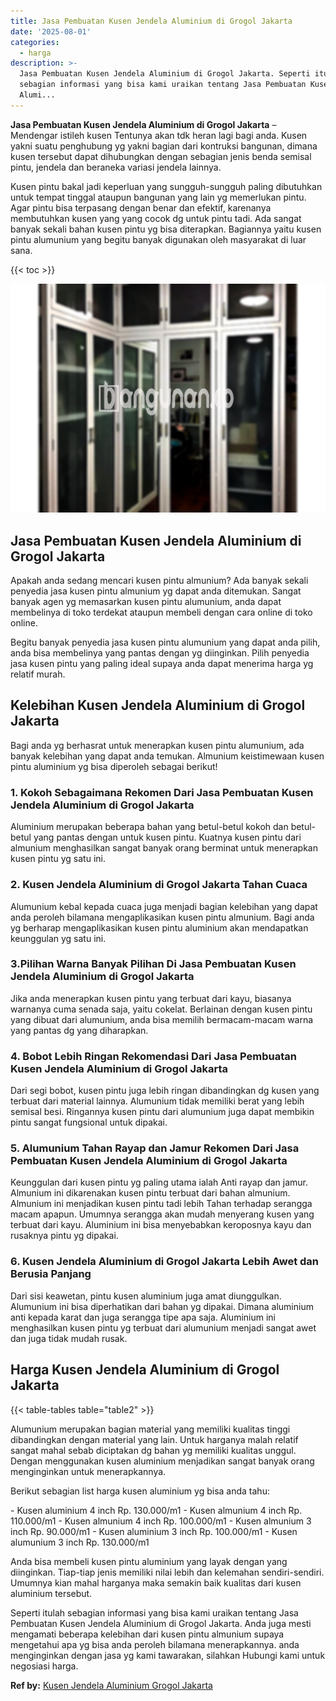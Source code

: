 ```yaml
---
title: Jasa Pembuatan Kusen Jendela Aluminium di Grogol Jakarta
date: '2025-08-01'
categories:
  - harga
description: >-
  Jasa Pembuatan Kusen Jendela Aluminium di Grogol Jakarta. Seperti itulah
  sebagian informasi yang bisa kami uraikan tentang Jasa Pembuatan Kusen Jendela
  Alumi...
---
```


**Jasa Pembuatan Kusen Jendela Aluminium di Grogol Jakarta** – Mendengar istileh kusen Tentunya akan tdk heran lagi bagi anda. Kusen yakni suatu penghubung yg yakni bagian dari kontruksi bangunan, dimana kusen tersebut dapat dihubungkan dengan sebagian jenis benda semisal pintu, jendela dan beraneka variasi jendela lainnya.

Kusen pintu bakal jadi keperluan yang sungguh-sungguh paling dibutuhkan untuk tempat tinggal ataupun bangunan yang lain yg memerlukan pintu. Agar pintu bisa terpasang dengan benar dan efektif, karenanya membutuhkan kusen yang yang cocok dg untuk pintu tadi. Ada sangat banyak sekali bahan kusen pintu yg bisa diterapkan. Bagiannya yaitu kusen pintu alumunium yang begitu banyak digunakan oleh masyarakat di luar sana.

{{< toc >}}

![Jasa Pembuatan Kusen Jendela Aluminium di Grogol Jakarta](/images/harga-kusen-jendela-alumunium-05.png)

## Jasa Pembuatan Kusen Jendela Aluminium di Grogol Jakarta

Apakah anda sedang mencari kusen pintu almunium? Ada banyak sekali penyedia jasa kusen pintu almunium yg dapat anda ditemukan. Sangat banyak agen yg memasarkan kusen pintu alumunium, anda dapat membelinya di toko terdekat ataupun membeli dengan cara online di toko online.

Begitu banyak penyedia jasa kusen pintu alumunium yang dapat anda pilih, anda bisa membelinya yang pantas dengan yg diinginkan. Pilih penyedia jasa kusen pintu yang paling ideal supaya anda dapat menerima harga yg relatif murah.

## Kelebihan Kusen Jendela Aluminium di Grogol Jakarta

Bagi anda yg berhasrat untuk menerapkan kusen pintu alumunium, ada banyak kelebihan yang dapat anda temukan. Almunium keistimewaan kusen pintu aluminium yg bisa diperoleh sebagai berikut!

### 1\. Kokoh Sebagaimana Rekomen Dari Jasa Pembuatan Kusen Jendela Aluminium di Grogol Jakarta

Aluminium merupakan beberapa bahan yang betul-betul kokoh dan betul-betul yang pantas dengan untuk kusen pintu. Kuatnya kusen pintu dari almunium menghasilkan sangat banyak orang berminat untuk menerapkan kusen pintu yg satu ini.

### 2\. Kusen Jendela Aluminium di Grogol Jakarta Tahan Cuaca

Alumunium kebal kepada cuaca juga menjadi bagian kelebihan yang dapat anda peroleh bilamana mengaplikasikan kusen pintu almunium. Bagi anda yg berharap mengaplikasikan kusen pintu aluminium akan mendapatkan keunggulan yg satu ini.

### 3.Pilihan Warna Banyak Pilihan Di Jasa Pembuatan Kusen Jendela Aluminium di Grogol Jakarta

Jika anda menerapkan kusen pintu yang terbuat dari kayu, biasanya warnanya cuma senada saja, yaitu cokelat. Berlainan dengan kusen pintu yang dibuat dari alumunium, anda bisa memilih bermacam-macam warna yang pantas dg yang diharapkan.

### 4\. Bobot Lebih Ringan Rekomendasi Dari Jasa Pembuatan Kusen Jendela Aluminium di Grogol Jakarta

Dari segi bobot, kusen pintu juga lebih ringan dibandingkan dg kusen yang terbuat dari material lainnya. Alumunium tidak memiliki berat yang lebih semisal besi. Ringannya kusen pintu dari alumunium juga dapat membikin pintu sangat fungsional untuk dipakai.

### 5\. Alumunium Tahan Rayap dan Jamur Rekomen Dari Jasa Pembuatan Kusen Jendela Aluminium di Grogol Jakarta

Keunggulan dari kusen pintu yg paling utama ialah Anti rayap dan jamur. Almunium ini dikarenakan kusen pintu terbuat dari bahan almunium. Almunium ini menjadikan kusen pintu tadi lebih Tahan terhadap serangga macam apapun. Umumnya serangga akan mudah menyerang kusen yang terbuat dari kayu. Aluminium ini bisa menyebabkan keroposnya kayu dan rusaknya pintu yg dipakai.

### 6\. Kusen Jendela Aluminium di Grogol Jakarta Lebih Awet dan Berusia Panjang

Dari sisi keawetan, pintu kusen aluminium juga amat diunggulkan. Alumunium ini bisa diperhatikan dari bahan yg dipakai. Dimana aluminium anti kepada karat dan juga serangga tipe apa saja. Aluminium ini menghasilkan kusen pintu yg terbuat dari alumunium menjadi sangat awet dan juga tidak mudah rusak.

## Harga Kusen Jendela Aluminium di Grogol Jakarta

{{< table-tables table="table2" >}}

Alumunium merupakan bagian material yang memiliki kualitas tinggi dibandingkan dengan material yang lain. Untuk harganya malah relatif sangat mahal sebab diciptakan dg bahan yg memiliki kualitas unggul. Dengan menggunakan kusen aluminium menjadikan sangat banyak orang menginginkan untuk menerapkannya.

Berikut sebagian list harga kusen aluminium yg bisa anda tahu:

\- Kusen aluminium 4 inch Rp. 130.000/m1 - Kusen almunium 4 inch Rp. 110.000/m1 - Kusen almunium 4 inch Rp. 100.000/m1 - Kusen almunium 3 inch Rp. 90.000/m1 - Kusen aluminium 3 inch Rp. 100.000/m1 - Kusen alumunium 3 inch Rp. 130.000/m1

Anda bisa membeli kusen pintu aluminium yang layak dengan yang diinginkan. Tiap-tiap jenis memiliki nilai lebih dan kelemahan sendiri-sendiri. Umumnya kian mahal harganya maka semakin baik kualitas dari kusen aluminium tersebut.

Seperti itulah sebagian informasi yang bisa kami uraikan tentang Jasa Pembuatan Kusen Jendela Aluminium di Grogol Jakarta. Anda juga mesti mengamati beberapa kelebihan dari kusen pintu almunium supaya mengetahui apa yg bisa anda peroleh bilamana menerapkannya. anda menginginkan dengan jasa yg kami tawarakan, silahkan Hubungi kami untuk negosiasi harga.

**Ref by:** [Kusen Jendela Aluminium Grogol Jakarta](https://id.wikipedia.org/wiki/Kusen)

